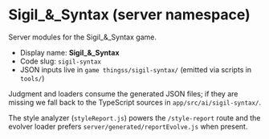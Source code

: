 # Sigil_&_Syntax (server namespace)

Server modules for the Sigil_&_Syntax game.

- Display name: **Sigil_&_Syntax**
- Code slug: `sigil-syntax`
- JSON inputs live in `game thingss/sigil-syntax/` (emitted via scripts in `tools/`)

Judgment and loaders consume the generated JSON files; if they are missing we fall back to the TypeScript sources in
`app/src/ai/sigil-syntax/`.

The style analyzer (`styleReport.js`) powers the `/style-report` route and the evolver loader prefers
`server/generated/reportEvolve.js` when present.
